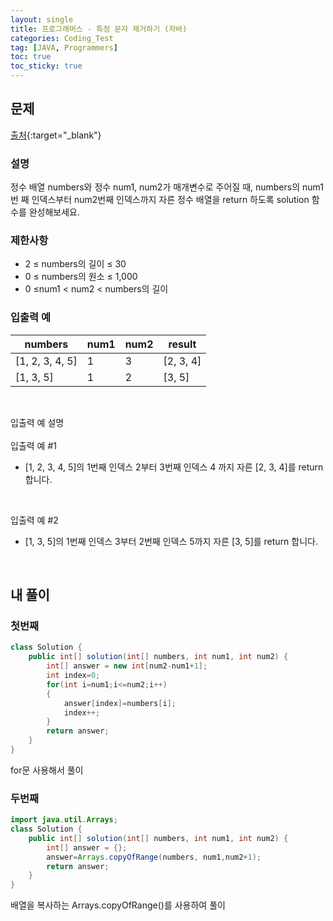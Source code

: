 ```yaml
---
layout: single
title: 프로그래머스 - 특정 문자 제거하기 (자바)
categories: Coding_Test
tag: [JAVA, Programmers]
toc: true
toc_sticky: true
---
```


## 문제
[출처](https://school.programmers.co.kr/learn/courses/30/lessons/120833?language=java){:target="_blank"}
### 설명
정수 배열 numbers와 정수 num1, num2가 매개변수로 주어질 때, numbers의 num1번 째 인덱스부터 num2번째 인덱스까지 자른 정수 배열을 return 하도록 solution 함수를 완성해보세요.

### 제한사항

 * 2 ≤ numbers의 길이 ≤ 30
 * 0 ≤ numbers의 원소 ≤ 1,000
 * 0 ≤num1 < num2 < numbers의 길이

### 입출력 예

numbers|num1|num2|result
---|---|---|---
[1, 2, 3, 4, 5]|1|3|[2, 3, 4]
[1, 3, 5]|1|2|[3, 5]

<br/>

입출력 예 설명 <br/>
<br/>
입출력 예 #1

 * [1, 2, 3, 4, 5]의 1번째 인덱스 2부터 3번째 인덱스 4 까지 자른 [2, 3, 4]를 return 합니다.
<br/>

입출력 예 #2

 * [1, 3, 5]의 1번째 인덱스 3부터 2번째 인덱스 5까지 자른 [3, 5]를 return 합니다.
<br/>

## 내 풀이
### 첫번째
```java
class Solution {
    public int[] solution(int[] numbers, int num1, int num2) {
        int[] answer = new int[num2-num1+1];
        int index=0;
        for(int i=num1;i<=num2;i++)
        {
            answer[index]=numbers[i];
            index++;
        }
        return answer;
    }
}
```
for문 사용해서 풀이

### 두번째
```java
import java.util.Arrays;
class Solution {
    public int[] solution(int[] numbers, int num1, int num2) {
        int[] answer = {};
        answer=Arrays.copyOfRange(numbers, num1,num2+1);
        return answer;
    }
}
```
배열을 복사하는 Arrays.copyOfRange()를 사용하여 풀이